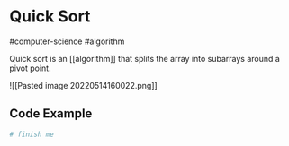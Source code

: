 # Quick Sort
#computer-science #algorithm 

Quick sort is an [[algorithm]] that splits the array into subarrays around a pivot point.

![[Pasted image 20220514160022.png]]

## Code Example
```python
# finish me
```